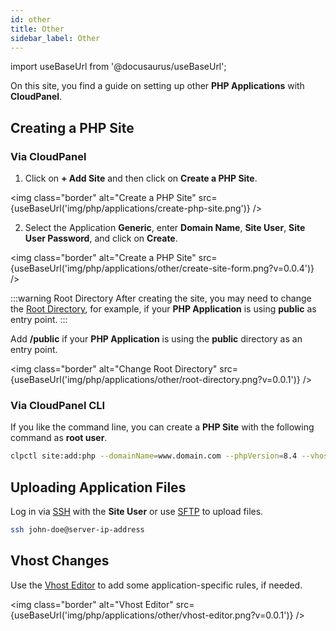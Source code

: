 ```yaml
---
id: other
title: Other
sidebar_label: Other
---
```


import useBaseUrl from '@docusaurus/useBaseUrl';

On this site, you find a guide on setting up other **PHP Applications** with **CloudPanel**.

## Creating a PHP Site

### Via CloudPanel

1. Click on **+ Add Site** and then click on **Create a PHP Site**.

<img class="border" alt="Create a PHP Site" src={useBaseUrl('img/php/applications/create-php-site.png')} />

2. Select the Application **Generic**, enter **Domain Name**, **Site User**, **Site User Password**, and click on **Create**.

<img class="border" alt="Create a PHP Site" src={useBaseUrl('img/php/applications/other/create-site-form.png?v=0.0.4')} />

:::warning Root Directory
After creating the site, you may need to change the [Root Directory](../../../frontend-area/settings/), for example, if your **PHP Application** is using **public** as entry point.
:::

Add **/public** if your **PHP Application** is using the **public** directory as an entry point.

<img class="border" alt="Change Root Directory" src={useBaseUrl('img/php/applications/other/root-directory.png?v=0.0.1')} />

### Via CloudPanel CLI

If you like the command line, you can create a **PHP Site** with the following command as **root user**.

```bash
clpctl site:add:php --domainName=www.domain.com --phpVersion=8.4 --vhostTemplate='Generic' --siteUser='john-doe' --siteUserPassword='!secretPassword!'
```

## Uploading Application Files

Log in via [SSH](../../../frontend-area/ssh-ftp/#ssh-login) with the **Site User** or use [SFTP](../../../frontend-area/ssh-ftp/#sftp-login) to upload files.

```bash
ssh john-doe@server-ip-address
```

## Vhost Changes

Use the [Vhost Editor](../../../frontend-area/vhost/) to add some application-specific rules, if needed.

<img class="border" alt="Vhost Editor" src={useBaseUrl('img/php/applications/other/vhost-editor.png?v=0.0.1')} />

